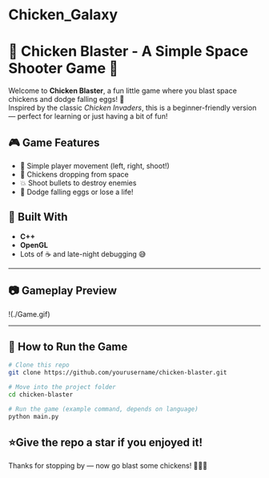 # Chicken_Galaxy

# 🐔 Chicken Blaster - A Simple Space Shooter Game 🚀

Welcome to **Chicken Blaster**, a fun little game where you blast space chickens and dodge falling eggs! 🐣  
Inspired by the classic *Chicken Invaders*, this is a beginner-friendly version — perfect for learning or just having a bit of fun!



## 🎮 Game Features

- 🚀 Simple player movement (left, right, shoot!)
- 🐔 Chickens dropping from space
- 💥 Shoot bullets to destroy enemies
- 🍳 Dodge falling eggs or lose a life!



## 🧠 Built With

- **C++**
- **OpenGL**
- Lots of ☕ and late-night debugging 😅

---

## 📷 Gameplay Preview

!(./Game.gif)

> 
> 

---

## 🔧 How to Run the Game

```bash
# Clone this repo
git clone https://github.com/yourusername/chicken-blaster.git

# Move into the project folder
cd chicken-blaster

# Run the game (example command, depends on language)
python main.py
```

## ⭐Give the repo a star if you enjoyed it!

Thanks for stopping by — now go blast some chickens! 🚀🐔🎯
